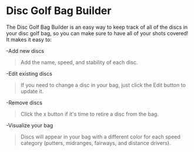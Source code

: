 # Disc Golf Bag Builder

The Disc Golf Bag Builder is an easy way to keep track of all of the discs in your disc golf bag, so you can make sure to have all of your shots covered! It makes it easy to:

-Add new discs

> Add the name, speed, and stability of each disc.

-Edit existing discs

> If you need to change a disc in your bag, just click the Edit button to update it.

-Remove discs

> Click the x button if it's time to retire a disc from the bag.

-Visualize your bag

> Discs will appear in your bag with a different color for each speed category (putters, midranges, fairways, and distance drivers).
